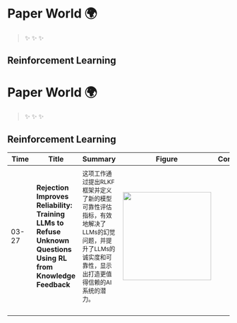 # Paper World 🌍

>✨
>✨
>✨

## Reinforcement Learning

# Paper World 🌍

>✨
>✨
>✨

## Reinforcement Learning


| Time                                                           | Title                                                                                                          | Summary                                                                                       | Figure                                   | Conference | Links                                                                                                                                                                                                                                                                                                                                                                                                                                                                                                                                                                                                                        |
| -------------------------------------------------------------- | -------------------------------------------------------------------------------------------------------------- | --------------------------------------------------------------------------------------------- | ---------------------------------------- | ---------- | ---------------------------------------------------------------------------------------------------------------------------------------------------------------------------------------------------------------------------------------------------------------------------------------------------------------------------------------------------------------------------------------------------------------------------------------------------------------------------------------------------------------------------------------------------------------------------------------------------------------------------- |
|                                                                |                                                                                                                |                                                                                               |                                          |            |                                                                                                                                                                                                                                                                                                                                                                                                                                                                                                                                                                                                                              |
| <span style='display: inline-block; width: 42px;'>03-27</span> | **Rejection Improves Reliability: Training LLMs to Refuse Unknown Questions Using RL from Knowledge Feedback** | <sub>这项工作通过提出RLKF框架并定义了新的模型可靠性评估指标，有效地解决了LLMs的幻觉问题，并提升了LLMs的诚实度和可靠性，显示出打造更值得信赖的AI系统的潜力。</sub> | <img src="imgs/gpt4.jpg" width="200px"/> |            | <div style='width:85px;'>[![arXiv](https://img.shields.io/badge/arXiv-Paper-%23D2691E?logo=arxiv)](https://cdn.openai.com/papers/weak-to-strong-generalization.pdf)</div><div style='width:85px;'>[![GitHub](https://img.shields.io/badge/GitHub-View-brightgreen?logo=github)](https://github.com/openai/weak-to-strong)</div><div style='width:85px;'>[![Blog](https://img.shields.io/badge/Blog-Posts-yellow?logo=rss)](https://mp.weixin.qq.com/s/f6YW-CxnLhnfMWTLg4M4Cw)</div><div style='width:85px;'>[![Notes](https://img.shields.io/badge/Notes-Read-blue?logo=dependabot)](summary_en/2023-12/2312.10007.md)</div> |
|                                                                |                                                                                                                |                                                                                               |                                          |            |                                                                                                                                                                                                                                                                                                                                                                                                                                                                                                                                                                                                                              |
|                                                                |                                                                                                                |                                                                                               |                                          |            |                                                                                                                                                                                                                                                                                                                                                                                                                                                                                                                                                                                                                              |
|                                                                |                                                                                                                |                                                                                               |                                          |            |                                                                                                                                                                                                                                                                                                                                                                                                                                                                                                                                                                                                                              |
|                                                                |                                                                                                                |                                                                                               |                                          |            |                                                                                                                                                                                                                                                                                                                                                                                                                                                                                                                                                                                                                              |

